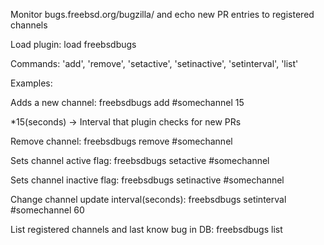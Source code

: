 Monitor bugs.freebsd.org/bugzilla/ and echo new PR entries to registered channels

Load plugin: load freebsdbugs

Commands: 'add', 'remove', 'setactive', 'setinactive', 'setinterval', 'list'

Examples:

Adds a new channel: freebsdbugs add #somechannel 15

*15(seconds) -> Interval that plugin checks for new PRs

Remove channel: freebsdbugs remove #somechannel

Sets channel active flag: freebsdbugs setactive #somechannel

Sets channel inactive flag: freebsdbugs setinactive #somechannel

Change channel update interval(seconds): freebsdbugs setinterval #somechannel 60

List registered channels and last know bug in DB: freebsdbugs list
